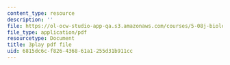 ```yaml
---
content_type: resource
description: ''
file: https://ol-ocw-studio-app-qa.s3.amazonaws.com/courses/5-08j-biological-chemistry-ii-spring-2016/6815dc6cf826436861a1255d31b911cc_JB1YIT1Z-oE.pdf
file_type: application/pdf
resourcetype: Document
title: 3play pdf file
uid: 6815dc6c-f826-4368-61a1-255d31b911cc
---
```

